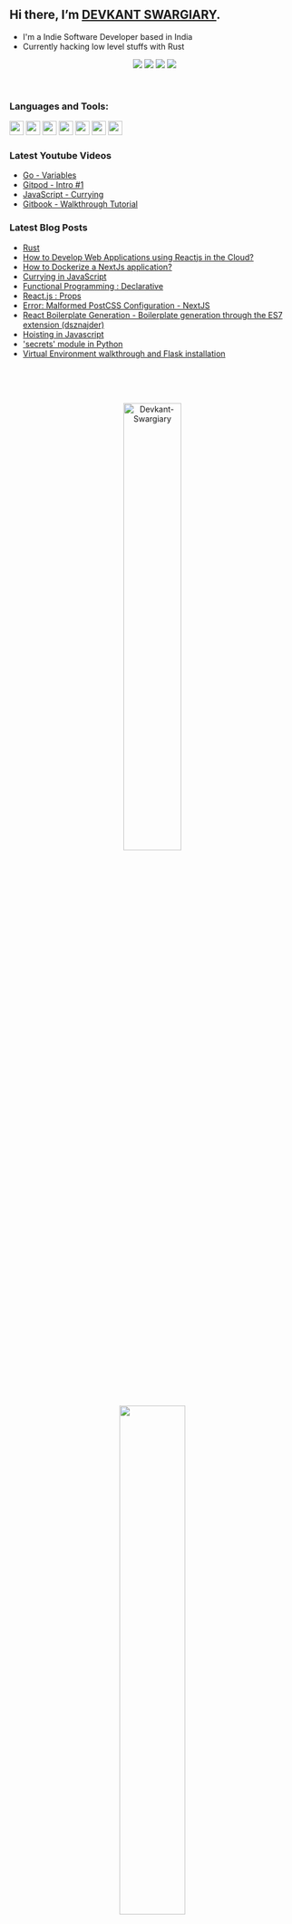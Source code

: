 ## Hi there, I’m [DEVKANT SWARGIARY][website].

- I'm a Indie Software Developer based in India
- Currently hacking low level stuffs with Rust

<p align="center">
  &nbsp;
  <a href="https://www.devoss.in/"><img src="https://img.shields.io/badge/Website-00008B?style=for-the-badge&logo=website&logoColor=white"></a>
  <a href="https://www.youtube.com/channel/UCVSo6oM9UEwmbh8BH8Fx3bQ"><img src="https://img.shields.io/badge/YouTube-FF0000?style=for-the-badge&logo=youtube&logoColor=white"></a>
    <a href="https://twitter.com/devkant21"><img src="https://img.shields.io/badge/Twitter-1DA1F2?style=for-the-badge&logo=twitter&logoColor=white" /></a>
  <a href="https://dev21.hashnode.dev/"><img src="https://img.shields.io/badge/Hashnode-00008B?style=for-the-badge&logo=hashnode&logoColor=white" /></a>
</p>

<br />

### Languages and Tools:


<code><img height="25" src="https://upload.wikimedia.org/wikipedia/commons/6/6a/JavaScript-logo.png?20120221235433"></code>
<code><img height="25" src="https://upload.wikimedia.org/wikipedia/commons/thumb/4/4c/Typescript_logo_2020.svg/1024px-Typescript_logo_2020.svg.png?20210506173343"></code>
<code><img height="25" src="https://upload.wikimedia.org/wikipedia/commons/thumb/a/a7/React-icon.svg/1024px-React-icon.svg.png?20220125121207"></code>
<code><img height="25" src="https://decodenatura.com/static/fb8aa1bb70c9925ce1ae22dc2711b343/nextjs-logo.png"></code>
<code><img height="25" src="https://w7.pngwing.com/pngs/856/814/png-transparent-rust-system-programming-language-computer-programming-rusted-miscellaneous-computer-programming-bicycle-part.png"></code>
<code><img height="25" src="https://cdn.jsdelivr.net/gh/devicons/devicon/icons/git/git-original.svg"></code>
<code><img height="25" src="https://w7.pngwing.com/pngs/907/608/png-transparent-solidity-ethereum-smart-contract-blockchain-neo-others-angle-triangle-logo.png"></code>
<br />

### Latest Youtube Videos

<!-- YOUTUBE-VIDEO-LIST:START -->

- [Go - Variables](https://www.youtube.com/watch?v=6f8GffalM3Q)
- [Gitpod - Intro #1](https://www.youtube.com/watch?v=e3wSrWcs4_E)
- [JavaScript - Currying](https://www.youtube.com/watch?v=vM6bpuzudcU&t=18s)
- [Gitbook - Walkthrough Tutorial](https://www.youtube.com/watch?v=-RfWmoXE3z4&t=646s)
<!-- YOUTUBE-VIDEO-LIST:END -->

### Latest Blog Posts

<!-- BLOG-POST-LIST:START -->
- [Rust](https://www.devoss.in/posts/rust)
- [How to Develop Web Applications using Reactjs in the Cloud?](https://fuelerhq.hashnode.dev/how-to-develop-web-applications-using-reactjs-in-the-cloud)
- [How to Dockerize a NextJs application?](https://dev21.hashnode.dev/how-to-dockerize-a-nextjs-application)
- [Currying in JavaScript](https://dev21.hashnode.dev/currying-in-javascript)
- [Functional Programming : Declarative](https://dev21.hashnode.dev/functional-programming-declarative)
- [React.js : Props](https://dev21.hashnode.dev/reactjs-props)
- [Error: Malformed PostCSS Configuration - NextJS](https://dev21.hashnode.dev/error-malformed-postcss-configuration-nextjs)
- [React Boilerplate Generation - Boilerplate generation through the ES7 extension (dsznajder)](https://dev21.hashnode.dev/react-boilerplate-generation)
- [Hoisting in Javascript](https://dev21.hashnode.dev/hoisting-in-javascript)
- ['secrets' module in Python](https://dev21.hashnode.dev/secrets-module-in-python)
- [Virtual Environment walkthrough and Flask installation](https://dev21.hashnode.dev/virtual-environment-walkthrough-and-flask-installation)
<!-- BLOG-POST-LIST:END -->

<br />

<!---
Devkant21/Devkant21 is a ✨ special ✨ repository because its `README.md` (this file) appears on your GitHub profile.
You can click the Preview link to take a look at your changes.
--->

<br />
<br />

[website]: https://www.devoss.in/
[github]: https://github.com/Devkant21
[Twitter]: https://twitter.com/Devkant21
[Hashnode]: https://dev21.hashnode.dev/
[Dev.to]: https://dev.to/devkant21
[email]: devkant21@gmail.com

<p align="center"><img width="45%" src="https://github-readme-stats.vercel.app/api?username=Devkant21&show_icons=true&theme=tokyonight" alt="Devkant-Swargiary" /> </p>
<p align = "center">
  
  <img width="48%" src = "https://github-readme-streak-stats.herokuapp.com/?user=Devkant21&theme=radical">
</p>

<details>
  <summary>
    Github Stats
  </summary>
  
![Top Langs](https://github-readme-stats.vercel.app/api/top-langs/?username=Devkant21&layout=compact)
  
 </details>

<p align="center"> 
  Visitor count<br>
  <img src="https://profile-counter.glitch.me/Devkant21/count.svg" />
</p>



